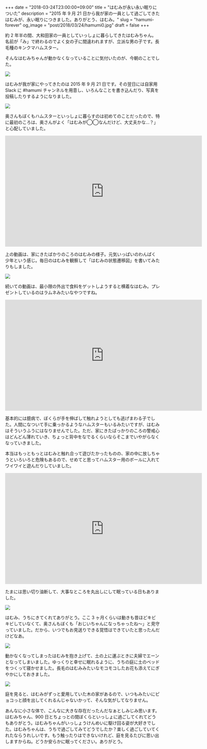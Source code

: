 +++
date = "2018-03-24T23:00:00+09:00"
title = "はむみが永い永い眠りについた"
description = "2015 年 9 月 21 日から我が家の一員として過ごしてきたはむみが、永い眠りにつきました。ありがとう、はむみ。"
slug = "hamumi-forever"
og_image = "post/2018/03/24/hamumi0.jpg"
draft = false
+++

約 2 年半の間、大和田家の一員としていっしょに暮らしてきたはむみちゃん。名前が「み」で終わるのでよく女の子に間違われますが、立派な男の子です。長毛種のキンクマハムスター。

そんなはむみちゃんが動かなくなっていることに気付いたのが、今朝のことでした。

<img src="/post/2018/03/24/hamumi0.jpg">

はむみが我が家にやってきたのは 2015 年 9 月 21 日です。その翌日には自家用 Slack に #hamumi チャンネルを用意し、いろんなことを書き込んだり、写真を投稿したりするようになりました。

<img src="/post/2018/03/24/hamumi-report.png">

奥さんもぼくもハムスターといっしょに暮らすのは初めてのことだったので、特に最初のころは、奥さんがよく「はむみが◯◯なんだけど、大丈夫かな…？」と心配していました。

<iframe src="https://player.vimeo.com/video/148823831" width="640" height="360" frameborder="0" webkitallowfullscreen mozallowfullscreen allowfullscreen></iframe>

上の動画は、家にきたばかりのころのはむみの様子。元気いっぱいのわんぱく少年という感じ。毎日のはむみを観察して「はむみの状態遷移図」を書いてみたりもしました。

<img src="/post/2018/03/24/state-machine.jpg">

続いての動画は、最小限の外出で食料をゲットしようすると横着なはむみ。プレゼントしているのはラムネみたいなやつですね。

<iframe src="https://player.vimeo.com/video/173290197" width="640" height="360" frameborder="0" webkitallowfullscreen mozallowfullscreen allowfullscreen></iframe>

基本的には臆病で、ぼくらが手を伸ばして触れようとしても逃げまわる子でした。人間になついて手に乗っかるようなハムスターもいるみたいですが、はむみはそういうふうにはなりませんでした。ただ、家にきたばっかりのころの警戒心はどんどん薄れていき、ちょっと背中をなでるくらいならそこまでいやがらなくなっていきました。

本当はもっともっとはむみと触れ合って遊びたかったものの、家の中に放しちゃうといろいろと危険もあるので、せめてと思ってハムスター用のボールに入れてワイワイと遊んだりしていました。

<iframe src="https://player.vimeo.com/video/261622846" width="640" height="360" frameborder="0" webkitallowfullscreen mozallowfullscreen allowfullscreen></iframe>

たまには思い切り油断して、大事なところを丸出しにして眠っている日もありました。

<img src="/post/2018/03/24/tamami.jpg">

はむみ、うちにきてくれてありがとう。ここ 3 ヶ月くらいは動きも昔ほどキビキビしていなくて、奥さんもぼくも「おじいちゃんになっちゃったね〜」と見守っていました。だから、いつでもお見送りできる覚悟はできていたと思ったんだけどなあ。

<img src="/post/2018/03/24/hamumi1.jpg">

動かなくなってしまったはむみを抱き上げて、土の上に運ぶときに夫婦でエーンとなってしまいました。ゆっくりと幸せに眠れるように、うちの庭に土のベッドをつくって寝かせました。長毛のはむみみたいなモコモコしたお花も添えてにぎやかにしておきました。

<img src="/post/2018/03/24/hamumi-grave.jpg">

庭を見ると、はむみがずっと愛用していた木の家があるので、いつもみたいにピョコっと顔を出してくれるんじゃないかって、そんな気がしてなりません。

あんなに小さな体で、こんなに大きな存在だったんだなぁとしみじみ思います。はむみちゃん、900 日とちょっとの間ぼくらといっしょに過ごしてくれてどうもありがとう。はむみちゃんがいっしょうけんめいに駆け回る姿が大好きでした。はむみちゃんは、うちで過ごしてみてどうでしたか？楽しく過ごしていてくれたならうれしいです。もう触ったりはできないけれど、庭を見るたびに思い出しますからね。どうか安らかに眠ってください。ありがとう。

